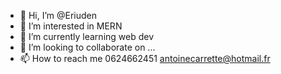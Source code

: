 - 👋 Hi, I’m @Eriuden
- 👀 I’m interested in MERN
- 🌱 I’m currently learning web dev
- 💞️ I’m looking to collaborate on ...
- 📫 How to reach me 0624662451 antoinecarrette@hotmail.fr

<!---
Eriuden/Eriuden is a ✨ special ✨ repository because its `README.md` (this file) appears on your GitHub profile.
You can click the Preview link to take a look at your changes.
--->
